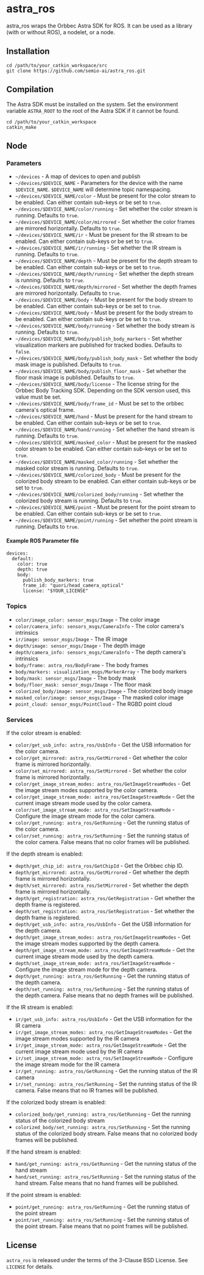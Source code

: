 # astra_ros

astra_ros wraps the Orbbec Astra SDK for ROS. It can be used as a library (with or without ROS), a nodelet, or a node.

## Installation

```
cd /path/to/your_catkin_workspace/src
git clone https://github.com/semio-ai/astra_ros.git
```

## Compilation

The Astra SDK must be installed on the system. Set the environment variable `ASTRA_ROOT` to the root of the Astra SDK if it cannot be found.

```
cd /path/to/your_catkin_workspace
catkin_make
```

## Node

### Parameters

  - `~/devices` - A map of devices to open and publish
  - `~/devices/$DEVICE_NAME` - Parameters for the device with the name `$DEVICE_NAME`. `$DEVICE_NAME` will determine topic namespacing.
  - `~/devices/$DEVICE_NAME/color` - Must be present for the color stream to be enabled. Can either contain sub-keys or be set to `true`.
  - `~/devices/$DEVICE_NAME/color/running` - Set whether the color stream is running. Defaults to `true`.
  - `~/devices/$DEVICE_NAME/color/mirrored` - Set whether the color frames are mirrored horizontally. Defaults to `true`.
  - `~/devices/$DEVICE_NAME/ir` - Must be present for the IR stream to be enabled. Can either contain sub-keys or be set to `true`.
  - `~/devices/$DEVICE_NAME/ir/running` - Set whether the IR stream is running. Defaults to `true`.
  - `~/devices/$DEVICE_NAME/depth` - Must be present for the depth stream to be enabled. Can either contain sub-keys or be set to `true`.
  - `~/devices/$DEVICE_NAME/depth/running` - Set whether the depth stream is running. Defaults to `true`.
  - `~/devices/$DEVICE_NAME/depth/mirrored` - Set whether the depth frames are mirrored horizontally. Defaults to `true`.
  - `~/devices/$DEVICE_NAME/body` - Must be present for the body stream to be enabled. Can either contain sub-keys or be set to `true`.
  - `~/devices/$DEVICE_NAME/body` - Must be present for the body stream to be enabled. Can either contain sub-keys or be set to `true`.
  - `~/devices/$DEVICE_NAME/body/running` - Set whether the body stream is running. Defaults to `true`.
  - `~/devices/$DEVICE_NAME/body/publish_body_markers` - Set whether visualization markers are published for tracked bodies. Defaults to `false`.
  - `~/devices/$DEVICE_NAME/body/publish_body_mask` - Set whether the body mask image is published. Defaults to `true`.
  - `~/devices/$DEVICE_NAME/body/publish_floor_mask` - Set whether the floor mask image is published. Defaults to `true`.
  - `~/devices/$DEVICE_NAME/body/license` - The license string for the Orbbec Body Tracking SDK. Depending on the SDK version used, this value must be set.
  - `~/devices/$DEVICE_NAME/body/frame_id` - Must be set to the orbbec camera's optical frame.
  - `~/devices/$DEVICE_NAME/hand` - Must be present for the hand stream to be enabled. Can either contain sub-keys or be set to `true`.
  - `~/devices/$DEVICE_NAME/hand/running` - Set whether the hand stream is running. Defaults to `true`.
  - `~/devices/$DEVICE_NAME/masked_color` - Must be present for the masked color stream to be enabled. Can either contain sub-keys or be set to `true`.
  - `~/devices/$DEVICE_NAME/masked_color/running` - Set whether the masked color stream is running. Defaults to `true`.
  - `~/devices/$DEVICE_NAME/colorized_body` - Must be present for the colorized body stream to be enabled. Can either contain sub-keys or be set to `true`.
  - `~/devices/$DEVICE_NAME/colorized_body/running` - Set whether the colorized body stream is running. Defaults to `true`.
  - `~/devices/$DEVICE_NAME/point` - Must be present for the point stream to be enabled. Can either contain sub-keys or be set to `true`.
  - `~/devices/$DEVICE_NAME/point/running` - Set whether the point stream is running. Defaults to `true`.

#### Example ROS Parameter file

```
devices:
  default:
    color: true
    depth: true
    body:
      publish_body_markers: true
      frame_id: "quori/head_camera_optical"
      license: "$YOUR_LICENSE"
```

### Topics

  - `color/image_color: sensor_msgs/Image` - The color image
  - `color/camera_info: sensors_msgs/CameraInfo` - The color camera's intrinsics
  - `ir/image: sensor_msgs/Image` - The IR image
  - `depth/image: sensor_msgs/Image` - The depth image
  - `depth/camera_info: sensors_msgs/CameraInfo` - The depth camera's intrinsics
  - `body/frame: astra_ros/BodyFrame` - The body frames
  - `body/markers: visualization_msgs/MarkerArray` - The body markers
  - `body/mask: sensor_msgs/Image` - The body mask
  - `body/floor_mask: sensor_msgs/Image` - The floor mask
  - `colorized_body/image: sensor_msgs/Image` - The colorized body image
  - `masked_color/image: sensor_msgs/Image` - The masked color image
  - `point_cloud: sensor_msgs/PointCloud` - The RGBD point cloud


### Services

If the color stream is enabled:
  - `color/get_usb_info: astra_ros/UsbInfo` - Get the USB information for the color camera.
  - `color/get_mirrored: astra_ros/GetMirrored` - Get whether the color frame is mirrored horizontally.
  - `color/set_mirrored: astra_ros/SetMirrored` - Set whether the color frame is mirrored horizontally.
  - `color/get_image_stream_modes: astra_ros/GetImageStreamModes` - Get the image stream modes supported by the color camera.
  - `color/get_image_stream_mode: astra_ros/GetImageStreamMode` - Get the current image stream mode used by the color camera.
  - `color/set_image_stream_mode: astra_ros/SetImageStreamMode` - Configure the image stream mode for the color camera.
  - `color/get_running: astra_ros/GetRunning` - Get the running status of the color camera.
  - `color/set_running: astra_ros/SetRunning` - Set the running status of the color camera. False means that no color frames will be published.


If the depth stream is enabled:
  - `depth/get_chip_id: astra_ros/GetChipId` - Get the Orbbec chip ID.
  - `depth/get_mirrored: astra_ros/GetMirrored` - Get whether the depth frame is mirrored horizontally.
  - `depth/set_mirrored: astra_ros/SetMirrored` - Set whether the depth frame is mirrored horizontally.
  - `depth/get_registration: astra_ros/GetRegistration` - Get whether the depth frame is registered.
  - `depth/set_registration: astra_ros/SetRegistration` - Set whether the depth frame is registered.
  - `depth/get_usb_info: astra_ros/UsbInfo` - Get the USB information for the depth camera.
  - `depth/get_image_stream_modes: astra_ros/GetImageStreamModes` - Get the image stream modes supported by the depth camera.
  - `depth/get_image_stream_mode: astra_ros/GetImageStreamMode` - Get the current image stream mode used by the depth camera.
  - `depth/set_image_stream_mode: astra_ros/SetImageStreamMode` - Configure the image stream mode for the depth camera.
  - `depth/get_running: astra_ros/GetRunning` - Get the running status of the depth camera.
  - `depth/set_running: astra_ros/SetRunning` - Set the running status of the depth camera. False means that no depth frames will be published.

If the IR stream is enabled:
  - `ir/get_usb_info: astra_ros/UsbInfo` - Get the USB information for the IR camera
  - `ir/get_image_stream_modes: astra_ros/GetImageStreamModes` - Get the image stream modes supported by the IR camera
  - `ir/get_image_stream_mode: astra_ros/GetImageStreamMode` - Get the current image stream mode used by the IR camera
  - `ir/set_image_stream_mode: astra_ros/SetImageStreamMode` - Configure the image stream mode for the IR camera
  - `ir/get_running: astra_ros/GetRunning` - Get the running status of the IR camera
  - `ir/set_running: astra_ros/SetRunning` - Set the running status of the IR camera. False means that no IR frames will be published.

If the colorized body stream is enabled:
  - `colorized_body/get_running: astra_ros/GetRunning` - Get the running status of the colorized body stream
  - `colorized_body/set_running: astra_ros/SetRunning` - Set the running status of the colorized body stream. False means that no colorized body frames will be published.

If the hand stream is enabled:
  - `hand/get_running: astra_ros/GetRunning` - Get the running status of the hand stream
  - `hand/set_running: astra_ros/SetRunning` - Set the running status of the hand stream. False means that no hand frames will be published.

If the point stream is enabled:
  - `point/get_running: astra_ros/GetRunning` - Get the running status of the point stream
  - `point/set_running: astra_ros/SetRunning` - Set the running status of the point stream. False means that no point frames will be published.

## License

`astra_ros` is released under the terms of the 3-Clause BSD License. See `LICENSE` for details.